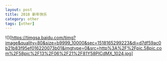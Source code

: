 ```yaml
---
layout: post
title: 2018 新年快乐
category: other
tags: [other]
---
```

!()[https://timgsa.baidu.com/timg?image&quality=80&size=b9999_10000&sec=1518165299223&di=d7df59ac0b21b83f95ef016220073b01&imgtype=0&src=http%3A%2F%2Fpic.58pic.com%2F58pic%2F13%2F06%2F21%2F81Y58PICdMX_1024.jpg]
